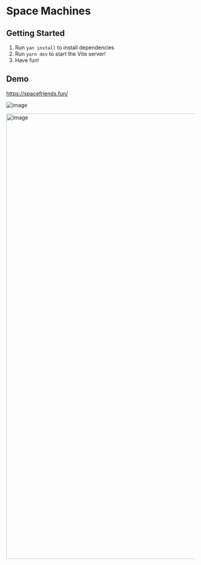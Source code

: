 # Space Machines

## Getting Started

1. Run `yan install` to install dependencies
2. Run `yarn dev` to start the Vite server!
3. Have fun!

## Demo
https://spacefriends.fun/

![image](https://user-images.githubusercontent.com/5114910/149680995-8e5b34a4-e8a9-4015-847a-83a87ee61062.png)

<img width="1189" alt="image" src="https://user-images.githubusercontent.com/5114910/149681003-92a64928-0dba-4950-9d6d-ae446cfda971.png">

